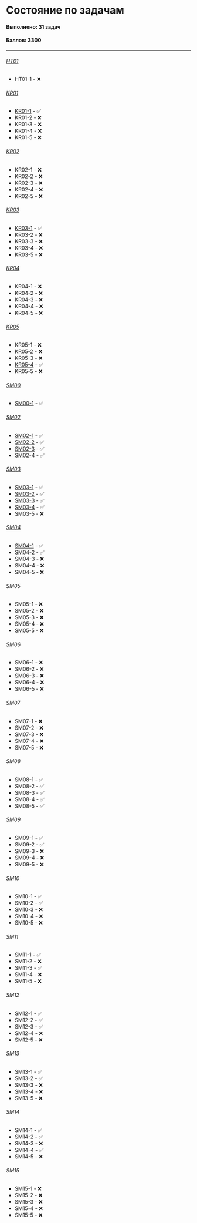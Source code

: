 # Состояние по задачам

#### Выполнено: 31 задач
#### Баллов: 3300

<hr>

###### [HT01](./ht1)
- HT01-1 - ❌

###### [KR01](./kr01)
- [KR01-1](kr01/kr01-1.c) - ✅
- KR01-2 - ❌
- KR01-3 - ❌
- KR01-4 - ❌
- KR01-5 - ❌

###### [KR02](./kr02)
- KR02-1 - ❌
- KR02-2 - ❌
- KR02-3 - ❌
- KR02-4 - ❌
- KR02-5 - ❌

###### [KR03](./kr03)
- [KR03-1](kr03/kr03-1.S) - ✅
- KR03-2 - ❌
- KR03-3 - ❌
- KR03-4 - ❌
- KR03-5 - ❌

###### [KR04](./kr04)
- KR04-1 - ❌
- KR04-2 - ❌
- KR04-3 - ❌
- KR04-4 - ❌
- KR04-5 - ❌

###### [KR05](./kr05)
- KR05-1 - ❌
- KR05-2 - ❌
- KR05-3 - ❌
- [KR05-4](kr05/kr05-4.c) - ✅
- KR05-5 - ❌

###### [SM00](./sm00)
- [SM00-1](sm00/sm00-1.c) - ✅

###### [SM02](./sm02)
- [SM02-1](sm02/sm02-1.c) - ✅
- [SM02-2](sm02/sm02-2.c) - ✅
- [SM02-3](sm02/sm02-3.c) - ✅
- [SM02-4](sm02/sm02-3.c) - ✅

###### [SM03](./sm03)
- [SM03-1](sm03/sm03-1.c) - ✅
- [SM03-2](sm03/sm03-2.c) - ✅
- [SM03-3](sm03/sm03-3.c) - ✅
- [SM03-4](sm03/sm03-4.c) - ✅
- SM03-5 - ❌

###### [SM04](./sm04)
- [SM04-1](sm04/sm04-1.c) - ✅
- [SM04-2](sm04/sm04-2.c) - ✅
- SM04-3 - ❌
- SM04-4 - ❌
- SM04-5 - ❌

###### SM05
- SM05-1 - ❌
- SM05-2 - ❌
- SM05-3 - ❌
- SM05-4 - ❌
- SM05-5 - ❌

###### SM06
- SM06-1 - ❌
- SM06-2 - ❌
- SM06-3 - ❌
- SM06-4 - ❌
- SM06-5 - ❌

###### SM07
- SM07-1 - ❌
- SM07-2 - ❌
- SM07-3 - ❌
- SM07-4 - ❌
- SM07-5 - ❌

###### SM08
- SM08-1 - ✅
- SM08-2 - ✅
- SM08-3 - ✅
- SM08-4 - ✅
- SM08-5 - ✅

###### SM09
- SM09-1 - ✅
- SM09-2 - ✅
- SM09-3 - ❌
- SM09-4 - ❌
- SM09-5 - ❌

###### SM10
- SM10-1 - ✅
- SM10-2 - ✅
- SM10-3 - ❌
- SM10-4 - ❌
- SM10-5 - ❌

###### SM11
- SM11-1 - ✅
- SM11-2 - ❌
- SM11-3 - ✅
- SM11-4 - ❌
- SM11-5 - ❌

###### SM12
- SM12-1 - ✅
- SM12-2 - ✅
- SM12-3 - ✅
- SM12-4 - ❌
- SM12-5 - ❌

###### SM13
- SM13-1 - ✅
- SM13-2 - ✅
- SM13-3 - ❌
- SM13-4 - ❌
- SM13-5 - ❌

###### SM14
- SM14-1 - ✅
- SM14-2 - ✅
- SM14-3 - ❌
- SM14-4 - ✅
- SM14-5 - ❌

###### SM15
- SM15-1 - ❌
- SM15-2 - ❌
- SM15-3 - ❌
- SM15-4 - ❌
- SM15-5 - ❌
